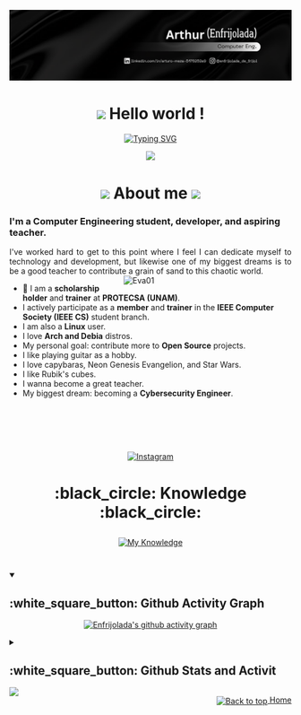 
<img width="2000px" href="https://github.com/EnfrijoladaDeFrijol" src="img/Encabezado_starwars_README.png"></img>

<h1 align="center"><img src="https://media2.giphy.com/media/v1.Y2lkPTc5MGI3NjExc3Bna3M4YjlqZmg3bzVtc3o1cDJhZnYwNXY2ejZrc2c4YThrbWcyNiZlcD12MV9zdGlja2Vyc19zZWFyY2gmY3Q9cw/ifFoVPbQ19byqL8mLz/giphy.webp" width="25"> Hello world !</h1>

<!--
<div align="center">
  <table align="right">
  <tr><td><a href="https://github.com/EnfrijoladaDeFrijol"><img src="https://cdn.iconscout.com/icon/premium/png-512-thumb/united-states-of-america-658093.png?f=avif&w=256" alt="US flag" width="17px"> English</a></td></tr>
  <tr><td><a href="https://github.com/EnfrijoladaDeFrijol/EnfrijoladaDeFrijol/blob/master/README-esp.md"><img src="https://cdn.iconscout.com/icon/premium/png-512-thumb/mexico-165784.png?f=avif&w=256" alt="Mexico flag" width="17px">  Español</a></td></tr>
  </table>
</div>

<h1 align="center"><img src="https://media0.giphy.com/media/v1.Y2lkPWVjZjA1ZTQ3djNtbDd5cTRheTQybG54dW82ZWVoNW42MTF1NzhrbDNwY3o2OWViNyZlcD12MV9zdGlja2Vyc19zZWFyY2gmY3Q9cw/hMvfHRHC3f6sapMzrS/giphy.webp" width="35"> Hello world !</h1>


<!-- Gatitos saludando
<div align="center">
<img src="https://media0.giphy.com/media/PgdWZV8Bb1fFqVcmtk/giphy.gif?cid=ecf05e478zs9lws3glq472agggnmrquiw4x9igk9c31hzp11&ep=v1_gifs_search&rid=giphy.gif&ct=g" width="350px">
</div>
-->
<!--, F1CC12-->
<div align="center">

  [![Typing SVG](https://readme-typing-svg.herokuapp.com?font=Cinzel&color=C5C5C5FF&size=25&center=true&vCenter=true&height=40&pause=3500&lines=My+name+is+Arthur;You+can+call+me+Enfrijolada;Welcome+to+my+Github+profile)](https://git.io/typing-svg)

  [![](https://visitcount.itsvg.in/api?id=EnfrijoladaDeFrijol&icon=5&color=3)](https://visitcount.itsvg.in)

</div>


<h1 align="center"><img src="https://media3.giphy.com/media/v1.Y2lkPWVjZjA1ZTQ3N3NjYTVma3JuMmd6NTJ6NDhpa3pyeWRudzdlZTM1ejVlOThnaXF5MyZlcD12MV9zdGlja2Vyc19zZWFyY2gmY3Q9cw/AQ9ITNdrDb6XhZxDtd/200.webp" width="45"> About me <img src="https://media3.giphy.com/media/v1.Y2lkPWVjZjA1ZTQ3N3NjYTVma3JuMmd6NTJ6NDhpa3pyeWRudzdlZTM1ejVlOThnaXF5MyZlcD12MV9zdGlja2Vyc19zZWFyY2gmY3Q9cw/AQ9ITNdrDb6XhZxDtd/200.webp" width="45"> </h1> 



<tr>
  <td valign="top">
    <h3>I'm a Computer Engineering student, developer, and aspiring teacher.</h3>
    <p align="justify">
      I've worked hard to get to this point where I feel I can dedicate myself to technology and development, but likewise one of my biggest dreams is to be a good teacher to contribute a grain of sand to this chaotic world.
      <td width="35%" align="center">
      <img align="right" alt="Eva01" src="https://media2.giphy.com/media/v1.Y2lkPWVjZjA1ZTQ3eTIyZG05YjJjdGwyMzV3ZzhzNm5jZjAwd2l2OWhjY3FlYTdsazNodyZlcD12MV9zdGlja2Vyc19zZWFyY2gmY3Q9cw/lWxG18p1SOlEc/giphy.webp" width="300px">
    </p>
    <ul>
      <li>🌱 I am a <strong>scholarship holder</strong> and <strong>trainer</strong> at <strong>PROTECSA (UNAM)</strong>.</li>
      <li>I actively participate as a <strong>member</strong> and <strong>trainer</strong> in the <strong>IEEE Computer Society (IEEE CS)</strong> student branch.</li>
      <li>I am also a <strong>Linux</strong> user.</li>
      <li>I love <strong>Arch and Debia</strong> distros.</li>
      <li>My personal goal: contribute more to <strong>Open Source</strong> projects.</li>
      <li>I like playing guitar as a hobby.</li>
      <li>I love capybaras, Neon Genesis Evangelion, and Star Wars.</li>
      <li>I like Rubik's cubes.</li>
      <li>I wanna become a great teacher.</li>
      <li>My biggest dream: becoming a <strong>Cybersecurity Engineer</strong>.</li>
    </ul>
    
  </td>
  </td>
</tr>


<br>
<br>
<br>
<br>

<div align="center">

  [![Instagram](https://img.shields.io/badge/Instagram-%23E4405F.svg?logo=Instagram&logoColor=white)](https://instagram.com/enfrijolada_de_frijol)
</div>


<h1 align="center"> :black_circle: Knowledge :black_circle:</h1>
<p align = "center">
     <a href="https://skillicons.dev">
        <img style="margin: 10px"src="https://skillicons.dev/icons?i=bash,linux,arch,debian,ubuntu,git,github,py,docker,html,css,javascript,matlab,java,md,latex,next,unity,typescript,arduino,&perline=10"alt="My Knowledge"/> 
    </a>
</p>

<br>

<details open> 
  <summary><h2>:white_square_button: Github Activity Graph</h2></summary>
  <div align="center" size="100px">

  [![Enfrijolada's github activity graph](https://github-readme-activity-graph.vercel.app/graph?username=EnfrijoladaDeFrijol&theme=github-compact)](https://github.com/EnfrijoladaDeFrijol/github-readme-activity-graph)
</div>
</details>


<details> 
  <summary><h2>:white_square_button: Github Stats and Activit</h2></summary>
  <div align="center">

  ![Mi Grafica](https://github-readme-stats.vercel.app/api?username=EnfrijoladaDeFrijol&theme=merko&hide_border=false&include_all_commits=false&count_private=false)
  ![](https://github-readme-streak-stats.herokuapp.com/?user=EnfrijoladaDeFrijol&theme=merko&hide_border=false)<br/>
  ![](https://github-readme-stats.vercel.app/api/top-langs/?username=EnfrijoladaDeFrijol&theme=merko&hide_border=false&include_all_commits=false&count_private=false&layout=compact)
</div>
</details>


<img align="left" src="https://media2.giphy.com/media/MD4TpcX11Gvfk2KOXG/200w.webp?cid=ecf05e47tku0uoxt05sy1g5u03o7w4ig7cdyfv6izsgfd0bm&ep=v1_stickers_search&rid=200w.webp&ct=s" width="50">

<p align="right"><a href="#-hello-world-"><img align="center" src="https://cdn.iconscout.com/icon/premium/png-512-thumb/apartment-177-357309.png?f=avif&w=256" alt="Back to top" width="20"> Home</a></p>


<!--
<img draggable="false" style="witdh:119xp;height:20xp;" src="https://komarev.com/ghpvc/?username=EnfrijoladaDeFrijol&style=for-the-badge&color=1C8C8C">
-->

